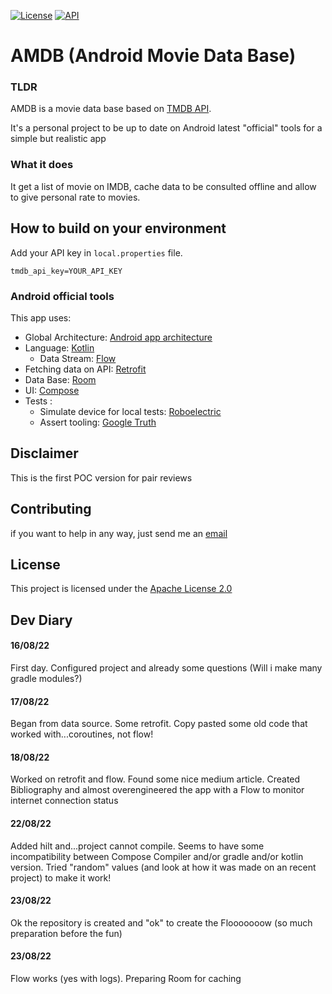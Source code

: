 [![License](https://img.shields.io/badge/License-Apache%202.0-blue.svg)](https://opensource.org/licenses/Apache-2.0)
[![API](https://img.shields.io/badge/API-21%2B-brightgreen.svg?style=flat)](https://android-arsenal.com/api?level=21)

# AMDB (Android Movie Data Base)

### TLDR
AMDB is a movie data base based on [TMDB API](https://developers.themoviedb.org/3). 

It's a personal project to be up to date on Android latest "official" tools for a simple but realistic app

### What it does
It get a list of movie on IMDB, cache data to be consulted offline and allow to give personal rate to movies.

## How to build on your environment
Add your API key in `local.properties` file.
```
tmdb_api_key=YOUR_API_KEY
```

### Android official tools
This app uses:
* Global Architecture: [Android app architecture](https://developer.android.com/topic/architecture)
* Language: [Kotlin](https://developer.android.com/kotlin)
  * Data Stream: [Flow](https://developer.android.com/kotlin/flow)
* Fetching data on API: [Retrofit](https://square.github.io/retrofit/)
* Data Base: [Room](https://developer.android.com/jetpack/androidx/releases/room)
* UI: [Compose](https://developer.android.com/jetpack/compose)
* Tests :
  * Simulate device for local tests: [Roboelectric](http://robolectric.org/)
  * Assert tooling: [Google Truth](https://github.com/google/truth)

## Disclaimer
This is the first POC version for pair reviews

## Contributing
if you want to help in any way, just send me an [email](mailto:pierre@cabnum.fr)

## License
This project is licensed under the [Apache License 2.0](https://opensource.org/licenses/Apache-2.0) 

## Dev Diary

#### 16/08/22
First day. Configured project and already some questions (Will i make many gradle modules?) 

#### 17/08/22
Began from data source. Some retrofit. Copy pasted some old code that worked with...coroutines, not flow!

#### 18/08/22
Worked on retrofit and flow. Found some nice medium article. Created Bibliography and almost overengineered the app with a Flow to monitor internet connection status

#### 22/08/22
Added hilt and...project cannot compile. Seems to have some incompatibility between Compose Compiler and/or gradle and/or kotlin version. Tried "random" values (and look at how it was made on an recent project) to make it work! 

#### 23/08/22
Ok the repository is created and "ok" to create the Flooooooow (so much preparation before the fun)

#### 23/08/22
Flow works (yes with logs). Preparing Room for caching  